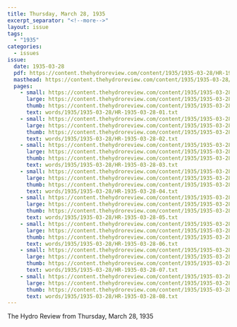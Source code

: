 ```yaml
---
title: Thursday, March 28, 1935
excerpt_separator: "<!--more-->"
layout: issue
tags:
  - "1935"
categories:
  - issues
issue:
  date: 1935-03-28
  pdf: https://content.thehydroreview.com/content/1935/1935-03-28/HR-1935-03-28.pdf
  masthead: https://content.thehydroreview.com/content/1935/1935-03-28/masthead/HR-1935-03-28.jpg
  pages:
    - small: https://content.thehydroreview.com/content/1935/1935-03-28/small/HR-1935-03-28-01.jpg
      large: https://content.thehydroreview.com/content/1935/1935-03-28/large/HR-1935-03-28-01.jpg
      thumb: https://content.thehydroreview.com/content/1935/1935-03-28/thumbnails/HR-1935-03-28-01.jpg
      text: words/1935/1935-03-28/HR-1935-03-28-01.txt
    - small: https://content.thehydroreview.com/content/1935/1935-03-28/small/HR-1935-03-28-02.jpg
      large: https://content.thehydroreview.com/content/1935/1935-03-28/large/HR-1935-03-28-02.jpg
      thumb: https://content.thehydroreview.com/content/1935/1935-03-28/thumbnails/HR-1935-03-28-02.jpg
      text: words/1935/1935-03-28/HR-1935-03-28-02.txt
    - small: https://content.thehydroreview.com/content/1935/1935-03-28/small/HR-1935-03-28-03.jpg
      large: https://content.thehydroreview.com/content/1935/1935-03-28/large/HR-1935-03-28-03.jpg
      thumb: https://content.thehydroreview.com/content/1935/1935-03-28/thumbnails/HR-1935-03-28-03.jpg
      text: words/1935/1935-03-28/HR-1935-03-28-03.txt
    - small: https://content.thehydroreview.com/content/1935/1935-03-28/small/HR-1935-03-28-04.jpg
      large: https://content.thehydroreview.com/content/1935/1935-03-28/large/HR-1935-03-28-04.jpg
      thumb: https://content.thehydroreview.com/content/1935/1935-03-28/thumbnails/HR-1935-03-28-04.jpg
      text: words/1935/1935-03-28/HR-1935-03-28-04.txt
    - small: https://content.thehydroreview.com/content/1935/1935-03-28/small/HR-1935-03-28-05.jpg
      large: https://content.thehydroreview.com/content/1935/1935-03-28/large/HR-1935-03-28-05.jpg
      thumb: https://content.thehydroreview.com/content/1935/1935-03-28/thumbnails/HR-1935-03-28-05.jpg
      text: words/1935/1935-03-28/HR-1935-03-28-05.txt
    - small: https://content.thehydroreview.com/content/1935/1935-03-28/small/HR-1935-03-28-06.jpg
      large: https://content.thehydroreview.com/content/1935/1935-03-28/large/HR-1935-03-28-06.jpg
      thumb: https://content.thehydroreview.com/content/1935/1935-03-28/thumbnails/HR-1935-03-28-06.jpg
      text: words/1935/1935-03-28/HR-1935-03-28-06.txt
    - small: https://content.thehydroreview.com/content/1935/1935-03-28/small/HR-1935-03-28-07.jpg
      large: https://content.thehydroreview.com/content/1935/1935-03-28/large/HR-1935-03-28-07.jpg
      thumb: https://content.thehydroreview.com/content/1935/1935-03-28/thumbnails/HR-1935-03-28-07.jpg
      text: words/1935/1935-03-28/HR-1935-03-28-07.txt
    - small: https://content.thehydroreview.com/content/1935/1935-03-28/small/HR-1935-03-28-08.jpg
      large: https://content.thehydroreview.com/content/1935/1935-03-28/large/HR-1935-03-28-08.jpg
      thumb: https://content.thehydroreview.com/content/1935/1935-03-28/thumbnails/HR-1935-03-28-08.jpg
      text: words/1935/1935-03-28/HR-1935-03-28-08.txt
---
```


The Hydro Review from Thursday, March 28, 1935

<!--more-->


